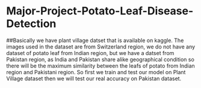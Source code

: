 # Major-Project-Potato-Leaf-Disease-Detection
##Basically we have plant village datset that is available on kaggle. The images used in the dataset are from Switzerland region, we do not have any dataset of potato leaf from Indian region, but we have a datset from Pakistan region, as India and Pakistan share alike geographical condition so there will be  the maximum similarity between the leafs of potato from Indian region and Pakistani region. So first we train and test our model on Plant Village dataset then we will test our real accuracy on Pakistan dataset. 
